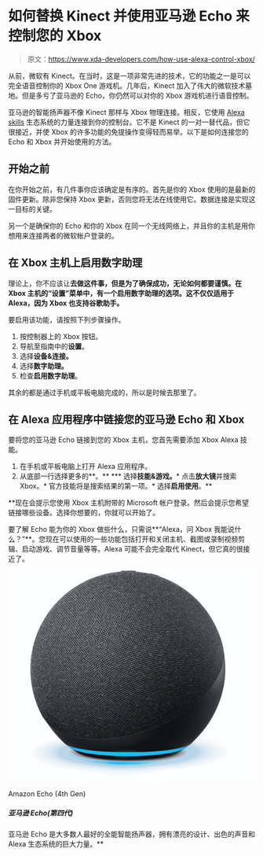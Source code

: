 # 如何替换 Kinect 并使用亚马逊 Echo 来控制您的 Xbox

> 原文：<https://www.xda-developers.com/how-use-alexa-control-xbox/>

从前，微软有 Kinect。在当时，这是一项非常先进的技术，它的功能之一是可以完全语音控制你的 Xbox One 游戏机。几年后，Kinect 加入了伟大的微软技术墓地。但是多亏了亚马逊的 Echo，你仍然可以对你的 Xbox 游戏机进行语音控制。

亚马逊的智能扬声器不像 Kinect 那样与 Xbox 物理连接。相反，它使用 [Alexa skills](https://www.xda-developers.com/best-alexa-skills/) 生态系统的力量连接到你的控制台。它不是 Kinect 的一对一替代品，但它很接近，并使 Xbox 的许多功能的免提操作变得轻而易举。以下是如何连接您的 Echo 和 Xbox 并开始使用的方法。

## 开始之前

在你开始之前，有几件事你应该确定是有序的。首先是你的 Xbox 使用的是最新的固件更新。除非您保持 Xbox 更新，否则您将无法在线使用它。数据连接是实现这一目标的关键。

另一个是确保你的 Echo 和你的 Xbox 在同一个无线网络上，并且你的主机是用你想用来连接两者的微软帐户登录的。

## 在 Xbox 主机上启用数字助理

理论上，你不应该让**去做这件事，但是为了确保成功，无论如何都要谨慎。在 Xbox 主机的“设置”菜单中，有一个启用数字助理的选项。这不仅仅适用于 Alexa，因为 Xbox 也支持谷歌助手。**

要启用该功能，请按照下列步骤操作。

1.  按控制器上的 Xbox 按钮。
2.  导航至指南中的**设置**。
3.  选择**设备&连接。**
4.  选择**数字助理。**
5.  检查**启用数字助理**。

其余的都是通过手机或平板电脑完成的，所以是时候去那里了。

## 在 Alexa 应用程序中链接您的亚马逊 Echo 和 Xbox

要将您的亚马逊 Echo 链接到您的 Xbox 主机，您首先需要添加 Xbox Alexa 技能。

1.  在手机或平板电脑上打开 Alexa 应用程序。
2.  从底部一行选择更多的**。**
***   选择**技能&游戏。***   点击**放大镜**并搜索 Xbox。*   官方技能将是搜索结果的第一项。*   选择**启用使用**。**

 **现在会提示您使用 Xbox 主机附带的 Microsoft 帐户登录。然后会提示您希望链接哪些设备。选择你想要的，你就可以开始了。

要了解 Echo 能为你的 Xbox 做些什么，只需说**“Alexa，问 Xbox 我能说什么？”**。您现在可以使用的一些功能包括打开和关闭主机、截图或录制视频剪辑、启动游戏、调节音量等等。Alexa 可能不会完全取代 Kinect，但它真的很接近了。

 <picture>![The Amazon Echo is the best all-around smart speaker for most people with a nice design, great sound and the immense power of the Alexa ecosystem at its disposal.](img/82c4294cd1e55d681d456155362864d1.png)</picture> 

Amazon Echo (4th Gen)

##### 亚马逊 Echo(第四代)

亚马逊 Echo 是大多数人最好的全能智能扬声器，拥有漂亮的设计、出色的声音和 Alexa 生态系统的巨大力量。**